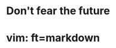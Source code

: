 





Don't fear the future
=====================



























































# vim: ft=markdown
